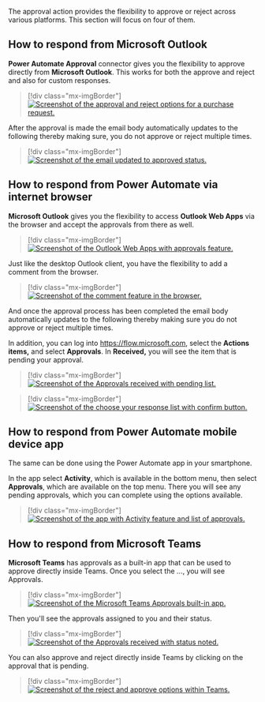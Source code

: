 The approval action provides the flexibility to approve or reject across various platforms. This section will focus on four of them.

## How to respond from Microsoft Outlook

**Power Automate Approval** connector gives you the flexibility to approve directly from **Microsoft Outlook**. This works for both the approve and reject and also for custom responses.

> [!div class="mx-imgBorder"]
> [![Screenshot of the approval and reject options for a purchase request.](../media/approvals-request.jpg)](../media/approvals-request.jpg#lightbox)

After the approval is made the email body automatically updates to the following thereby making sure, you do not approve or reject multiple times.

> [!div class="mx-imgBorder"]
> [![Screenshot of the email updated to approved status.](../media/after-approve.jpg)](../media/after-approve.jpg#lightbox)

## How to respond from Power Automate via internet browser

**Microsoft Outlook** gives you the flexibility to access **Outlook Web Apps** via the browser and accept the approvals from there as well.

> [!div class="mx-imgBorder"]
> [![Screenshot of the Outlook Web Apps with approvals feature.](../media/accept-approve-browser.jpg)](../media/accept-approve-browser.jpg#lightbox)

Just like the desktop Outlook client, you have the flexibility to add a comment from the browser.

> [!div class="mx-imgBorder"]
> [![Screenshot of the comment feature in the browser.](../media/respond-browser-comment.png)](../media/respond-browser-comment.png#lightbox)

And once the approval process has been completed the email body automatically updates to the following thereby making sure you do not approve or reject multiple times.

In addition, you can log into <https://flow.microsoft.com>, select the **Actions items,** and select **Approvals**. In **Received,** you will see the item that is pending your approval.

> [!div class="mx-imgBorder"]
> [![Screenshot of the Approvals received with pending list.](../media/approve-power-automate.png)](../media/approve-power-automate.png#lightbox)

> [!div class="mx-imgBorder"]
> [![Screenshot of the choose your response list with confirm button.](../media/choose-responses.jpg)](../media/choose-responses.jpg#lightbox)

## How to respond from Power Automate mobile device app

The same can be done using the Power Automate app in your smartphone.

In the app select **Activity**, which is available in the bottom menu, then select **Approvals**, which are available on the top menu. There you will see any pending approvals, which you can complete using the options available.

> [!div class="mx-imgBorder"]
> [![Screenshot of the app with Activity feature and list of approvals.](../media/respond-device.jpg)](../media/respond-device.jpg#lightbox)

## How to respond from Microsoft Teams

**Microsoft Teams** has approvals as a built-in app that can be used to approve directly inside Teams. Once you select the ..., you will see Approvals.

> [!div class="mx-imgBorder"]
> [![Screenshot of the Microsoft Teams Approvals built-in app.](../media/approvals.png)](../media/approvals.png#lightbox)

Then you'll see the approvals assigned to you and their status.

> [!div class="mx-imgBorder"]
> [![Screenshot of the Approvals received with status noted.](../media/teams-approval-status.jpg)](../media/teams-approval-status.jpg#lightbox)

You can also approve and reject directly inside Teams by clicking on the approval that is pending.

> [!div class="mx-imgBorder"]
> [![Screenshot of the reject and approve options within Teams.](../media/approve-reject-team.jpg)](../media/approve-reject-team.jpg#lightbox)
